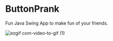 # ButtonPrank
Fun Java Swing App to make fun of your friends.

![ezgif com-video-to-gif (1)](https://github.com/melmatx/ButtonPrank/assets/87235413/89334886-5b9c-419d-9de2-c7bdb773cb93)
